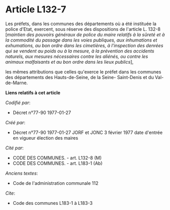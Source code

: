 # Article L132-7

Les préfets, dans les communes des départements où a été instituée la police d'Etat, exercent, sous réserve des dispositions
de l'article L. 132-8 [*maintien des pouvoirs généraux de police du maire relatifs à la sûreté et à la commodité du passage
dans les voies publiques, aux inhumations et exhumations, au bon ordre dans les cimetières, à l'inspection des denrées qui se
vendent au poids ou à la mesure, à la prévention des accidents naturels, aux mesures nécessaires contre les aliénés, ou
contre les animaux malfaisants et au bon ordre dans les lieux publics*],

les mêmes attributions que celles qu'exerce le préfet dans les communes des départements des Hauts-de-Seine, de la Seine-
Saint-Denis et du Val-de-Marne.

**Liens relatifs à cet article**

_Codifié par_:

  - Décret n°77-90 1977-01-27

_Créé par_:

  - Décret n°77-90 1977-01-27 JORF et JONC 3 février 1977 date d'entrée en vigueur élection des maires

_Cité par_:

  - CODE DES COMMUNES. - art. L132-8 (M)
  - CODE DES COMMUNES. - art. L183-1 (Ab)

_Anciens textes_:

  - Code de l'administration communale 112

_Cite_:

  - Code des communes L183-1 à L183-3
